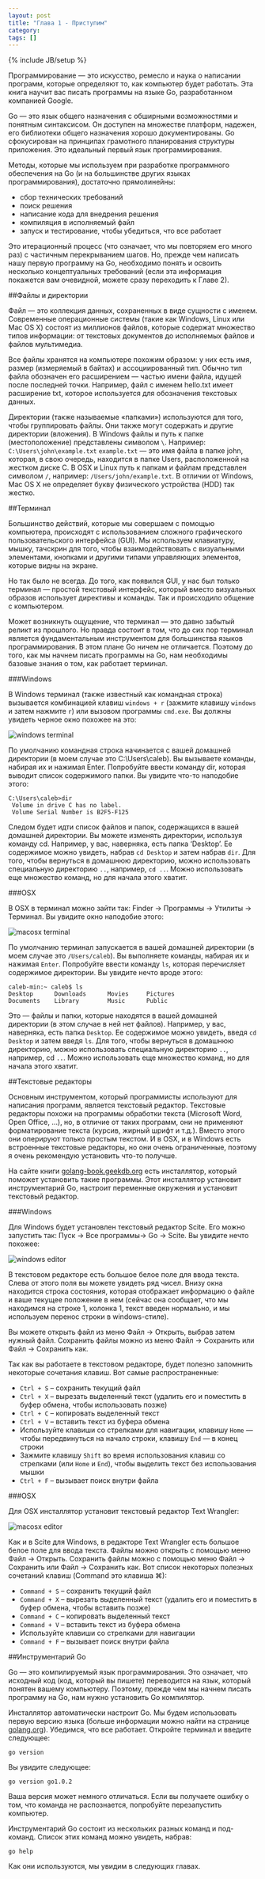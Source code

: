 ```yaml
---
layout: post
title: "Глава 1 - Приступим"
category:
tags: []
---
```

{% include JB/setup %}

Программирование — это искусство, ремесло и наука о написании программ, которые определяют то, как компьютер будет работать. Эта книга научит вас писать программы на языке Go, разработанном компанией Google.

Go — это язык общего назначения с обширными возможностями и понятным синтаксисом. Он доступен на множестве платформ, надежен, его библиотеки общего назначения хорошо документированы. Go сфокусирован на принципах грамотного планирования структуры приложения. Это идеальный первый язык программирования.

Методы, которые мы используем при разработке программного обеспечения на Go (и на большинстве других языках программирования), достаточно прямолинейны:

<ul>
  <li>сбор технических требований</li>
  <li>поиск решения</li>
  <li>написание кода для внедрения решения</li>
  <li>компиляция в исполняемый файл</li>
  <li>запуск и тестирование, чтобы убедиться, что все работает</li>
</ul>

Это итерационный процесс (что означает, что мы повторяем его много раз) с частичным перекрыванием шагов. Но, прежде чем написать нашу первую программу на Go, необходимо понять и освоить несколько концептуальных требований (если эта информация покажется вам очевидной, можете сразу переходить к Главе 2).

##Файлы и директории

Файл — это коллекция данных, сохраненных в виде сущности с именем. Современные операционные системы (такие как Windows, Linux или Mac OS X) состоят из миллионов файлов, которые содержат множество типов информации: от текстовых документов до исполняемых файлов и файлов мультимедиа.

Все файлы хранятся на компьютере похожим образом: у них есть имя, размер (измеряемый в байтах) и ассоциированный тип. Обычно тип файла обозначен его расширением — частью имени файла, идущей после последней точки. Например, файл с именем hello.txt имеет расширение txt, которое используется для обозначения текстовых данных.

Директории (также называемые «папками») используются для того, чтобы группировать файлы. Они также могут содержать и другие директории (вложения). В Windows файлы и путь к папке (местоположение) представлены символом `\`. Например: `C:\Users\john\example.txt`
`example.txt` — это имя файла в папке john, которая, в свою очередь, находится в папке Users, расположенной на жестком диске C. В OSX и Linux путь к папкам и файлам представлен символом `/`, например: `/Users/john/example.txt`. В отличии от Windows, Mac OS X не определяет букву физического устройства (HDD) так жестко.

##Терминал

Большинство действий, которые мы совершаем с помощью компьютера, происходят с использованием сложного графического пользовательского интерфейса (GUI). Мы используем клавиатуру, мышку, тачскрин для того, чтобы взаимодействовать с визуальными элементами, кнопками и другими типами управляющих элементов, которые видны на экране.

Но так было не всегда. До того, как появился GUI, у нас был только терминал — простой текстовый интерфейс, который вместо визуальных образов использует директивы и команды. Так и происходило общение с компьютером.

Может возникнуть ощущение, что терминал — это давно забытый реликт из прошлого. Но правда состоит в том, что до сих пор терминал является фундаментальным инструментом для большинства языков программирования. В этом плане Go ничем не отличается. Поэтому до того, как мы начнем писать программы на Go, нам необходимы базовые знания о том, как работает терминал.

###Windows

В Windows терминал (также известный как командная строка) вызывается комбинацией клавиш `windows + r` (зажмите клавишу `windows` и затем нажмите `r`) или вызовом программы `cmd.exe`. Вы должны увидеть черное окно похожее на это:

![windows terminal](/assets/chapter01/10000201000004B0000003B4415431D2.png)

По умолчанию командная строка начинается с вашей домашней директории (в моем случае это C:\Users\caleb).  Вы вызываете команды, набирая их и нажимая Enter. Попробуйте ввести команду dir, которая выводит список содержимого папки. Вы увидите что-то наподобие этого:

```
C:\Users\caleb>dir
 Volume in drive C has no label.
 Volume Serial Number is B2F5-F125
```

Следом будет идти список файлов и папок, содержащихся в вашей домашней директории. Вы можете изменять директории, используя команду cd. Например, у вас, наверняка, есть папка ‘Desktop’. Ее содержимое можно увидеть, набрав `cd Desktop` и затем набрав `dir`. Для того, чтобы вернуться в домашнюю директорию, можно использовать специальную директорию `..`, например, `cd ..`. Можно использовать еще множество команд, но для начала этого хватит.

###OSX

В OSX в терминал можно зайти так: Finder → Программы → Утилиты → Терминал. Вы увидите окно наподобие этого:

![macosx terminal](/assets/chapter01/10000201000004B0000002A351BA6C59.png)

По умолчанию терминал запускается в вашей домашней директории (в моем случае это `/Users/caleb`). Вы выполняете команды, набирая их и нажимая `Enter`. Попробуйте ввести команду `ls`, которая перечисляет содержимое директории. Вы увидите нечто вроде этого:

```
caleb-min:~ caleb$ ls
Desktop      Downloads      Movies     Pictures
Documents    Library        Music      Public
```

Это — файлы и папки, которые находятся в вашей домашней директории (в этом случае в ней нет файлов). Например, у вас, наверняка, есть папка `Desktop`. Ее содержимое можно увидеть, введя `cd Desktop` и затем введя `ls`. Для того, чтобы вернуться в домашнюю директорию, можно использовать специальную директорию `..`, например, cd `..`. Можно использовать еще множество команд, но для начала этого хватит.

##Текстовые редакторы

Основным инструментом, который программисты используют для написания программ, является текстовый редактор. Текстовые редакторы похожи на программы обработки текста (Microsoft Word, Open Office, …), но, в отличие от таких программ, они не применяют форматирование текста (курсив, жирный шрифт и т.д.). Вместо этого они оперируют только простым текстом. И в OSX, и в Windows есть встроенные текстовые редакторы, но они очень ограниченные, поэтому я очень рекомендую установить что-то получше.

На сайте книги [golang-book.geekdb.org](http://golang-book.geekdb.org/) есть инсталлятор, который поможет установить такие программы. Этот инсталлятор установит инструментарий Go, настроит переменные окружения и установит текстовый редактор.

###Windows

Для Windows будет установлен текстовый редактор Scite. Его можно запустить так: Пуск → Все программы→ Go → Scite. Вы увидите нечто похожее:

![windows editor](/assets/chapter01/10000201000004B00000038773C3C446.png)

В текстовом редакторе есть большое белое поле для ввода текста. Слева от этого поля вы можете увидеть ряд чисел. Внизу окна находится строка состояния, которая отображает информацию о файле и ваше текущее положение в нем (сейчас она сообщает, что мы находимся на строке 1, колонка 1, текст введен нормально, и мы используем перенос строки в windows-стиле).

Вы можете открыть файл из меню Файл → Открыть, выбрав затем нужный файл.
Сохранить файлы можно из меню Файл → Сохранить или Файл → Сохранить как.

Так как вы работаете в текстовом редакторе, будет полезно запомнить некоторые сочетания клавиш. Вот самые распространенные:

* `Ctrl + S` – сохранить текущий файл
* `Ctrl + X` – вырезать выделенный текст (удалить его и поместить в буфер обмена, чтобы использовать позже)
* `Ctrl + C` – копировать выделенный текст
* `Ctrl + V` – вставить текст из буфера обмена
* Используйте клавиши со стрелками для навигации, клавишу `Home` — чтобы передвинуться на начало строки, клавишу `End` — в конец строки
* Зажмите клавишу `Shift` во время использования клавиш со стрелками (или `Home` и `End`), чтобы выделить текст без использования мышки
* `Ctrl + F` – вызывает поиск внутри файла


###OSX

Для OSX инсталлятор установит текстовый редактор Text Wrangler:

![macosx editor](/assets/chapter01/10000201000004B000000447FA964939.png)

Как и в Scite для Windows, в редакторе Text Wrangler есть большое белое поле для ввода текста. Файлы можно открыть с помощью меню Файл → Открыть. Сохранить файлы можно с помощью меню Файл → Сохранить или Файл → Сохранить как. Вот список некоторых полезных сочетаний клавиш (Command это клавиша ⌘):

* `Command + S` – сохранить текущий файл
* `Command + X` –  вырезать выделенный текст (удалить его и поместить в буфер обмена, чтобы вставить позже)
* `Command + C` – копировать выделенный текст
* `Command + V` – вставить текст из буфера обмена
* Используйте клавиши со стрелками для навигации
* `Command + F` – вызывает поиск внутри файла

##Инструментарий Go

Go — это компилируемый язык программирования. Это означает, что исходный код (код, который вы пишете) переводится на язык, который понятен вашему компьютеру. Поэтому, прежде чем мы начнем писать программу на Go, нам нужно установить Go компилятор.

Инсталлятор автоматически настроит Go. Мы будем использовать первую версию языка (больше информации можно найти на странице [golang.org](http://www.golang.org)).
Убедимся, что все работает. Откройте терминал и введите следующее:

```
go version
```

Вы увидите следующее:

```
go version go1.0.2
```

Ваша версия может немного отличаться. Если вы получаете ошибку о том, что команда не распознается, попробуйте перезапустить компьютер.

Инструментарий Go состоит из нескольких разных команд и под-команд. Список этих команд можно увидеть, набрав:

```
go help
```

Как они используются, мы увидим в следующих главах.
